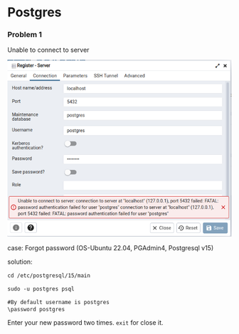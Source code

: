 # Postgres

### Problem 1
Unable to connect to server

![Unable to connect to server screenshot](./img/pg-server-authentication-failed.png "Unable to connect to server")

case: Forgot password (OS-Ubuntu 22.04, PGAdmin4, Postgresql v15)

solution: 
```
cd /etc/postgresql/15/main
```
```
sudo -u postgres psql
```
```
#By default username is postgres
\password postgres
```
Enter your new password two times. `exit` for close it.
